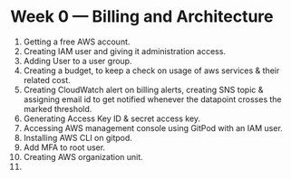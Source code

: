 # Week 0 — Billing and Architecture

1. Getting a free AWS account.
2. Creating IAM user and giving it administration access.
3. Adding User to a user group.
4. Creating a budget, to keep a check on usage of aws services & their related cost.
5. Creating CloudWatch alert on billing alerts, creating SNS topic & assigning email id to get notified whenever the datapoint crosses the marked threshold.
6. Generating Access Key ID & secret access key.
7. Accessing AWS management console using GitPod with an IAM user.
8. Installing AWS CLI on gitpod.
9. Add MFA to root user.
10. Creating AWS organization unit.
11.  
